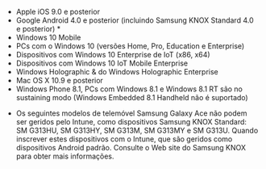 
- Apple iOS 9.0 e posterior
- Google Android 4.0 e posterior (incluindo Samsung KNOX Standard 4.0 e posterior) *
- Windows 10 Mobile
- PCs com o Windows 10 (versões Home, Pro, Education e Enterprise)
- Dispositivos com Windows 10 Enterprise de IoT (x86, x64)
- Dispositivos com Windows 10 IoT Mobile Enterprise
- Windows Holographic & do Windows Holographic Enterprise
- Mac OS X 10.9 e posterior
- Windows Phone 8.1, PCs com Windows 8.1 e Windows 8.1 RT são no sustaining modo (Windows Embedded 8.1 Handheld não é suportado)

* Os seguintes modelos de telemóvel Samsung Galaxy Ace não podem ser geridos pelo Intune, como dispositivos Samsung KNOX Standard: SM G313HU, SM G313HY, SM G313M, SM G313MY e SM G313U. Quando inscrever estes dispositivos com o Intune, que são geridos como dispositivos Android padrão. Consulte o Web site do Samsung KNOX para obter mais informações.
